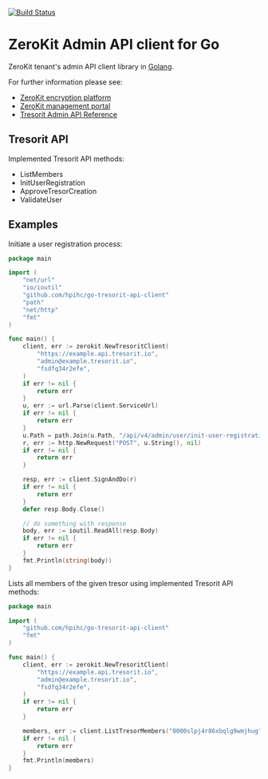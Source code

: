 [![Build Status](https://travis-ci.com/hpihc/go-tresorit-api-client.svg?token=phqzPcrEVgWxvsyLbP6L&branch=master)](https://travis-ci.com/hpihc/go-tresorit-api-client)

# ZeroKit Admin API client for Go

ZeroKit tenant's admin API client library in [Golang](https://golang.org/).

For further information please see:

- [ZeroKit encryption platform](https://tresorit.com/zerokit)
- [ZeroKit management portal](https://manage.tresorit.io)
- [Tresorit Admin API Reference](https://tresorit.com/zerokit/docs/admin_api/API_reference.html)

## Tresorit API

Implemented Tresorit API methods:

 - ListMembers
 - InitUserRegistration
 - ApproveTresorCreation
 - ValidateUser

## Examples

Initiate a user registration process:
 
```go
package main

import (
    "net/url"
    "io/ioutil"
    "github.com/hpihc/go-tresorit-api-client"
    "path"
    "net/http"
    "fmt"
)

func main() {
    client, err := zerokit.NewTresoritClient(
        "https://example.api.tresorit.io",
        "admin@example.tresorit.io",
        "fsdfq34r2efe",
    )
    if err != nil {
        return err
    }
    u, err := url.Parse(client.ServiceUrl)
    if err != nil {
        return err
    }
    u.Path = path.Join(u.Path, "/api/v4/admin/user/init-user-registration")
    r, err := http.NewRequest("POST", u.String(), nil)
    if err != nil {
        return err
    }

    resp, err := client.SignAndDo(r)
    if err != nil {
        return err
    }
    defer resp.Body.Close()

    // do something with response
    body, err := ioutil.ReadAll(resp.Body)
    if err != nil {
        return err
    }
    fmt.Println(string(body))
}
```

Lists all members of the given tresor using implemented Tresorit API methods:

```go
package main

import (
    "github.com/hpihc/go-tresorit-api-client"
    "fmt"
)

func main() {
    client, err := zerokit.NewTresoritClient(
        "https://example.api.tresorit.io",
        "admin@example.tresorit.io",
        "fsdfq34r2efe",
    )
    if err != nil {
        return err
    }

    members, err := client.ListTresorMembers("0000slpj4r86xbqlg9wmjhug")
    if err != nil {
        return err
    }
    fmt.Println(members)
}
```
